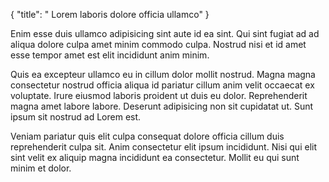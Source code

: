 {
  "title": " Lorem laboris dolore officia ullamco"
}

Enim esse duis ullamco adipisicing sint aute id ea sint. Qui sint fugiat ad ad aliqua dolore culpa amet minim commodo culpa. Nostrud nisi et id amet esse tempor amet est elit incididunt anim minim.

Quis ea excepteur ullamco eu in cillum dolor mollit nostrud. Magna magna consectetur nostrud officia aliqua id pariatur cillum anim velit occaecat ex voluptate. Irure eiusmod laboris proident ut duis eu dolor. Reprehenderit magna amet labore labore. Deserunt adipisicing non sit cupidatat ut. Sunt ipsum sit nostrud ad Lorem est.

Veniam pariatur quis elit culpa consequat dolore officia cillum duis reprehenderit culpa sit. Anim consectetur elit ipsum incididunt. Nisi qui elit sint velit ex aliquip magna incididunt ea consectetur. Mollit eu qui sunt minim et dolor.